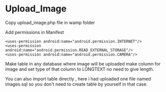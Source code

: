 # Upload_Image
Copy upload_image.php file in wamp folder

Add permissions in Manifest

    <uses-permission android:name="android.permission.INTERNET"/>
    <uses-permission android:name="android.permission.READ_EXTERNAL_STORAGE"/>
    <uses-permission android:name="android.permission.CAMERA"/>
    
Make table in any database where image will be uploaded make column for image and set type of that column to LONGTEXT no need to give length.

You can also import table directly , here i had uploaded one file named images.sql so you don't need to create table by yourself in that case.
